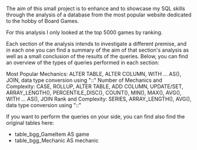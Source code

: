 The aim of this small project is to enhance and to showcase my SQL skills through the analysis of a database from the most popular website dedicated to the hobby of Board Games.

For this analysis I only looked at the top 5000 games by ranking.

Each section of the analysis intends to investigate a different premise, and in each one you can find a summary of the aim of that section's analysis as well as a small conclusion of the results of the queries.
Below, you can find an overview of the types of queries performed in each section:

Most Popular Mechanics: ALTER TABLE, ALTER COLUMN, WITH ... AS(), JOIN, data type conversion using "::"
Number of Mechanics and Complexity: CASE, ROLLUP, ALTER TABLE, ADD COLUMN, UPDATE/SET, ARRAY_LENGTH(), PERCENTILE_DISC(), COUNT(), MIN(), MAX(), AVG(), WITH ... AS(), JOIN
Rank and Complexity: SERIES, ARRAY_LENGTH(), AVG(), data type conversion using "::"


If you want to perform the queries on your side, you can find also find the original tables here:
- table_bgg_GameItem AS game
- table_bgg_Mechanic AS mechanic






